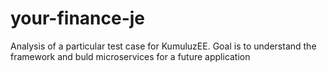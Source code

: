 # your-finance-je
Analysis of a particular test case for KumuluzEE. Goal is to understand the framework and buld microservices for a future application
